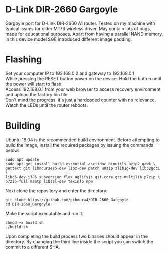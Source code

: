 # D-Link DIR-2660 Gargoyle
Gargoyle port for D-Link DIR-2660 A1 router. Tested on my machine with typical issues for older MT76 wireless driver. May contain lots of bugs, made for educational purposes. Apart from having a parallel NAND memory, in this device model SGE introduced different image padding.  
# Flashing
Set your computer IP to 192.168.0.2 and gateway to 192.168.0.1  
While pressing the RESET button power on the device. Hold the button until the power will start to flash.  
Access 192.168.0.1 from your web browser to access recovery environment and upload the factory bin file.  
Don't mind the progress, it's just a hardcoded counter with no relevance. Watch the LEDs until the router reboots.  
# Building
Ubuntu 18.04 is the recommended build environment. Before attempting to build the image, install the required packages by issuing the commands below:
```terminal
sudo apt update
sudo apt-get install build-essential asciidoc binutils bzip2 gawk \
gettext git libncurses5-dev libz-dev patch unzip zlib1g-dev lib32gcc1 \
libc6-dev-i386 subversion flex uglifyjs git-core gcc-multilib p7zip \
p7zip-full msmtp libssl-dev texinfo npm

```
Next clone the repository and enter the directory:
```terminal
git clone https://github.com/pchmura4/DIR-2660_Gargoyle
cd DIR-2660_Gargoyle
```
Make the script executable and run it:
```terminal
chmod +x build.sh
./build.sh
```
Upon completing the build process two binaries should appear in the directory. By changing the third line inside the script you can switch the commit to a different SHA.